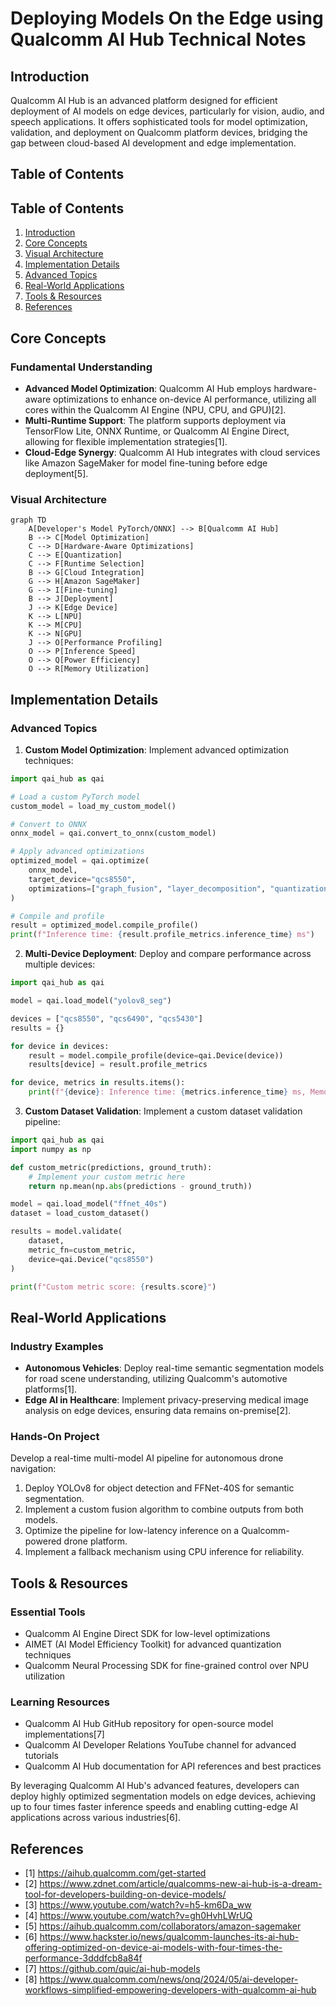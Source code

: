# Deploying Models On the Edge using Qualcomm AI Hub Technical Notes
<!-- [A rectangular image depicting a complex system architecture, showing multiple AI models being optimized and deployed across various Qualcomm devices, with performance metrics and code snippets overlaid] -->

## Introduction

Qualcomm AI Hub is an advanced platform designed for efficient deployment of AI models on edge devices, particularly for vision, audio, and speech applications. It offers sophisticated tools for model optimization, validation, and deployment on Qualcomm platform devices, bridging the gap between cloud-based AI development and edge implementation.


## Table of Contents


## Table of Contents

1. [Introduction](#introduction)
2. [Core Concepts](#core-concepts)
3. [Visual Architecture](#visual-architecture)
4. [Implementation Details](#implementation-details)
5. [Advanced Topics](#advanced-topics)
6. [Real-World Applications](#real-world-applications)
7. [Tools & Resources](#tools-&-resources)
8. [References](#references)

## Core Concepts

### Fundamental Understanding

- **Advanced Model Optimization**: Qualcomm AI Hub employs hardware-aware optimizations to enhance on-device AI performance, utilizing all cores within the Qualcomm AI Engine (NPU, CPU, and GPU)[2].
- **Multi-Runtime Support**: The platform supports deployment via TensorFlow Lite, ONNX Runtime, or Qualcomm AI Engine Direct, allowing for flexible implementation strategies[1].
- **Cloud-Edge Synergy**: Qualcomm AI Hub integrates with cloud services like Amazon SageMaker for model fine-tuning before edge deployment[5].

### Visual Architecture

```mermaid
graph TD
    A[Developer's Model PyTorch/ONNX] --> B[Qualcomm AI Hub]
    B --> C[Model Optimization]
    C --> D[Hardware-Aware Optimizations]
    C --> E[Quantization]
    C --> F[Runtime Selection]
    B --> G[Cloud Integration]
    G --> H[Amazon SageMaker]
    G --> I[Fine-tuning]
    B --> J[Deployment]
    J --> K[Edge Device]
    K --> L[NPU]
    K --> M[CPU]
    K --> N[GPU]
    J --> O[Performance Profiling]
    O --> P[Inference Speed]
    O --> Q[Power Efficiency]
    O --> R[Memory Utilization]
```

## Implementation Details

### Advanced Topics

1. **Custom Model Optimization**:
   Implement advanced optimization techniques:

```python
import qai_hub as qai

# Load a custom PyTorch model
custom_model = load_my_custom_model()

# Convert to ONNX
onnx_model = qai.convert_to_onnx(custom_model)

# Apply advanced optimizations
optimized_model = qai.optimize(
    onnx_model,
    target_device="qcs8550",
    optimizations=["graph_fusion", "layer_decomposition", "quantization_aware_training"]
)

# Compile and profile
result = optimized_model.compile_profile()
print(f"Inference time: {result.profile_metrics.inference_time} ms")
```

2. **Multi-Device Deployment**:
   Deploy and compare performance across multiple devices:

```python
import qai_hub as qai

model = qai.load_model("yolov8_seg")

devices = ["qcs8550", "qcs6490", "qcs5430"]
results = {}

for device in devices:
    result = model.compile_profile(device=qai.Device(device))
    results[device] = result.profile_metrics

for device, metrics in results.items():
    print(f"{device}: Inference time: {metrics.inference_time} ms, Memory: {metrics.memory_usage} MB")
```

3. **Custom Dataset Validation**:
   Implement a custom dataset validation pipeline:

```python
import qai_hub as qai
import numpy as np

def custom_metric(predictions, ground_truth):
    # Implement your custom metric here
    return np.mean(np.abs(predictions - ground_truth))

model = qai.load_model("ffnet_40s")
dataset = load_custom_dataset()

results = model.validate(
    dataset,
    metric_fn=custom_metric,
    device=qai.Device("qcs8550")
)

print(f"Custom metric score: {results.score}")
```

## Real-World Applications

### Industry Examples

- **Autonomous Vehicles**: Deploy real-time semantic segmentation models for road scene understanding, utilizing Qualcomm's automotive platforms[1].
- **Edge AI in Healthcare**: Implement privacy-preserving medical image analysis on edge devices, ensuring data remains on-premise[2].

### Hands-On Project

Develop a real-time multi-model AI pipeline for autonomous drone navigation:

1. Deploy YOLOv8 for object detection and FFNet-40S for semantic segmentation.
2. Implement a custom fusion algorithm to combine outputs from both models.
3. Optimize the pipeline for low-latency inference on a Qualcomm-powered drone platform.
4. Implement a fallback mechanism using CPU inference for reliability.

## Tools & Resources

### Essential Tools
- Qualcomm AI Engine Direct SDK for low-level optimizations
- AIMET (AI Model Efficiency Toolkit) for advanced quantization techniques
- Qualcomm Neural Processing SDK for fine-grained control over NPU utilization

### Learning Resources
- Qualcomm AI Hub GitHub repository for open-source model implementations[7]
- Qualcomm AI Developer Relations YouTube channel for advanced tutorials
- Qualcomm AI Hub documentation for API references and best practices

By leveraging Qualcomm AI Hub's advanced features, developers can deploy highly optimized segmentation models on edge devices, achieving up to four times faster inference speeds and enabling cutting-edge AI applications across various industries[6].

## References

- [1] https://aihub.qualcomm.com/get-started
- [2] https://www.zdnet.com/article/qualcomms-new-ai-hub-is-a-dream-tool-for-developers-building-on-device-models/
- [3] https://www.youtube.com/watch?v=h5-km6Da_ww
- [4] https://www.youtube.com/watch?v=gh0HvhLWrUQ
- [5] https://aihub.qualcomm.com/collaborators/amazon-sagemaker
- [6] https://www.hackster.io/news/qualcomm-launches-its-ai-hub-offering-optimized-on-device-ai-models-with-four-times-the-performance-3dddfcb8a84f
- [7] https://github.com/quic/ai-hub-models
- [8] https://www.qualcomm.com/news/onq/2024/05/ai-developer-workflows-simplified-empowering-developers-with-qualcomm-ai-hub